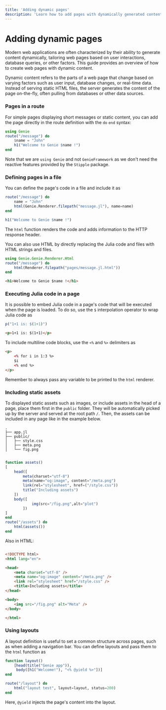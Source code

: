 ```yaml
---
title: 'Adding dynamic pages'
description: 'Learn how to add pages with dynamically generated content to your Genie app.'
---
```


# Adding dynamic pages

Modern web applications are often characterized by their ability to generate content dynamically, tailoring web pages based on user interactions, database queries, or other factors. This guide provides an overview of how to create web pages with dynamic content.

Dynamic content refers to the parts of a web page that change based on varying factors such as user input, database changes, or real-time data. Instead of serving static HTML files, the server generates the content of the page on-the-fly, often pulling from databases or other data sources.


### Pages in a route

For simple pages displaying short messages or static content, you can add the page directly in the route definition with the `do` `end` syntax:

```julia
using Genie
route("/message") do
    $name = "John"
    h1("Welcome to Genie $name !")
end
```
Note that we are `using Genie` and not `GenieFramework` as we don't need the reactive features provided by the `Stipple` package.

### Defining pages in a file

You can define the page's code in a file and include it as

```julia
route("/message") do
    name = "John"
    html(Genie.Renderer.filepath("message.jl"), name=name)
end
```

```julia [message.jl]
h1("Welcome to Genie $name !")
```
The `html` function renders the code and adds information to the HTTP response header.


You can also use HTML by directly replacing the Julia code and files with HTML strings and files.

```julia
using Genie.Genie.Renderer.Html
route("/message") do
    html(Renderer.filepath("pages/message.jl.html"))
end

```


```html [message.jl.html]
<h1>Welcome to Genie $name !</h1>
```

### Executing Julia code in a page

It is possible to embed Julia code in a page's code that will be executed when the page is loaded. To do so, use the `$` interpolation operator to wrap Julia code as

```julia [low-code]
p("1+1 is: $(1+1)")
```
```html [HTML]
<p>1+1 is: $(1+1)</p>
```

To include multiline code blocks, use the `<%` and `%>` delimiters as

```html [HTML]
<p>
    <% for i in 1:3 %>
    $i
    <% end %>
</p>
```
Remember to always pass any variable to be printed to the `html` renderer.

### Including static assets

To displayed static assets such as images, or include assets in the head of a page, place them first in the `public` folder. They will be automatically picked up by the server and served at the root path `/`. Then, the assets can be included in any page like in the example below.


```
.
├── app.jl
├── public/
│   ├── style.css
│   ├── meta.png
│   └── fig.png
```

```julia [app.jl]

function assets()
[
    head([
        meta(charset="utf-8")
        meta(name="og:image", content="/meta.png")
        link(rel="stylesheet", href=("/style.css"))
        title("Including assets")
    ])
    body([
            img(src="/fig.png",alt="plot")
        ])
]
end
route("/assets") do
    html(assets())
end
```

Also in HTML:

```html [assets.jl.html]

<!DOCTYPE html>
<html lang="en">

<head>
    <meta charset="utf-8" />
    <meta name="og:image" content="/meta.png" />
    <link rel="stylesheet" href="/style.css" />
    <title>Including assets</title>
</head>

<body>
    <img src="/fig.png" alt="Meta" />
</body>

</html>
```


### Using layouts

A layout definition is useful to set a common structure across pages, such as when adding a navigation bar. You can define layouts and pass them to the `html` function as

```julia
function layout()
    [head(title("Genie app")),
     body([h1("Welcome!"), "<% @yield %>"])]
end

route("/layout") do
    html("layout test", layout=layout, status=200)
end
```
Here, `@yield` injects the page's content into the layout.

<!-- ### Pages with a controller -->
<!---->
<!-- When pages grow in complexity, it can be useful to separate the logic from the view and define a controller. This allows you to keep the code organized and the logic reusable. -->
<!---->
<!-- ```mermaid -->
<!-- flowchart LR -->
<!--     subgraph Router -->
<!--     a1["/message"] -->
<!--     end -->
<!---->
<!--     subgraph View -->
<!--     v1["message.jl.html"] -->
<!--     end -->
<!---->
<!--     subgraph Controller -->
<!--     c1["message()"] -->
<!--     end -->
<!---->
<!--     a1 --- c1 -->
<!--     c1 --- v1 -->
<!---->
<!-- ``` -->
<!---->
<!-- Following the model-view-controller (MVC) architecture, your app's files should be organized like this -->
<!---->
<!-- ``` -->
<!-- . -->
<!-- ├── app.jl -->
<!-- ├── controllers/ -->
<!-- └── pages/ -->
<!---->
<!-- ``` -->
<!-- where `app.jl` is the app's entry point. -->
<!---->
<!-- ```julia [app.jl] -->
<!-- module App -->
<!-- using Genie -->
<!-- Genie.Loader.autoload("controllers") -->
<!---->
<!-- #route definitions go here -->
<!-- end -->
<!---->
<!-- ``` -->
<!---->
<!-- To add a page, create a new controller in `controllers` with a handler function that will perform any calculations or data analysis necessary and return the rendered page. In the call to the `html` renderer, pass as parameters the variables to be displayed in the page. -->
<!---->
<!-- ```julia [MessageController.jl] -->
<!-- module MessageController -->
<!-- using Genie.Genie.Renderer.Html -->
<!-- using Dates -->
<!---->
<!-- function message() -->
<!--     current = Dates.now() -->
<!--     tomorrow = current + Dates.Day(1) -->
<!--     html(Renderer.filepath("pages/message.jl"), current=current, tomorrow=tomorrow) -->
<!-- end -->
<!---->
<!-- end -->
<!-- ``` -->
<!---->
<!-- Then, add the page's code. -->
<!---->
<!-- ```julia [message.jl] -->
<!-- p("Today's date and time: $current") -->
<!-- p("Tomorrow's date and time: $tomorrow) -->
<!-- ``` -->
<!---->
<!-- The last step is adding a route in `app.jl` linking the page's path to its controller function. -->
<!---->
<!-- ```julia [app.jl] -->
<!---->
<!-- module App -->
<!-- using Genie -->
<!-- Genie.Loader.autoload("controllers") -->
<!-- using .MessageController -->
<!---->
<!-- route("/message", MessageController.message) -->
<!-- end -->
<!-- ``` -->
<!---->
